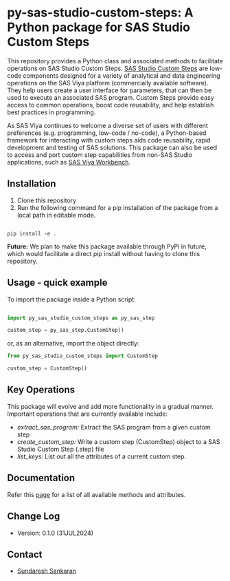 # py-sas-studio-custom-steps: A Python package for SAS Studio Custom Steps

This repository provides a Python class and associated methods to facilitate operations on SAS Studio Custom Steps.  [SAS Studio Custom Steps](https://go.documentation.sas.com/doc/en/sasstudiocdc/default/webeditorcdc/webeditorsteps/titlepage.htm) are low-code components designed for a variety of analytical and data engineering operations on the SAS Viya platform (commercially available software).  They help users create a user interface for parameters, that can then be used to execute an associated SAS program.  Custom Steps provide easy access to common operations, boost code reusability, and help establish best practices in programming.

As SAS Viya continues to welcome a diverse set of users with different preferences (e.g. programming, low-code / no-code), a Python-based framework for interacting with custom steps aids code reusability, rapid development and testing of SAS solutions. This package can also be used to access and port custom step capabilities from non-SAS Studio applications, such as [SAS Viya Workbench](https://www.sas.com/en_us/software/viya/workbench.html).

## Installation
1. Clone this repository
2. Run the following command for a  pip installation of the package from a local path in editable mode.

```shell

pip install -e .

```

**Future:** We plan to make this package available through PyPi in future, which would facilitate a direct pip install without having to clone this repository.

## Usage - quick example

To import the package inside a Python script:

```python

import py_sas_studio_custom_steps as py_sas_step

custom_step = py_sas_step.CustomStep()

```

or, as an alternative, import the object directly:

```python
from py_sas_studio_custom_steps import CustomStep

custom_step = CustomStep()
```

## Key Operations

This package will evolve and add more functionality in a gradual manner.  Important operations that are currently available include:

- *extract_sas_program:* Extract the SAS program from a given custom step
- *create_custom_step:* Write a custom step (CustomStep) object to a SAS Studio Custom Step (.step) file
- *list_keys:* List out all the attributes of a current custom step.

## Documentation
Refer this [page](./DOCUMENTATION.md) for a list of all available methods and attributes.

## Change Log
* Version: 0.1.0 (31JUL2024)

## Contact
* [Sundaresh Sankaran](sundaresh.sankaran@sas.com)
